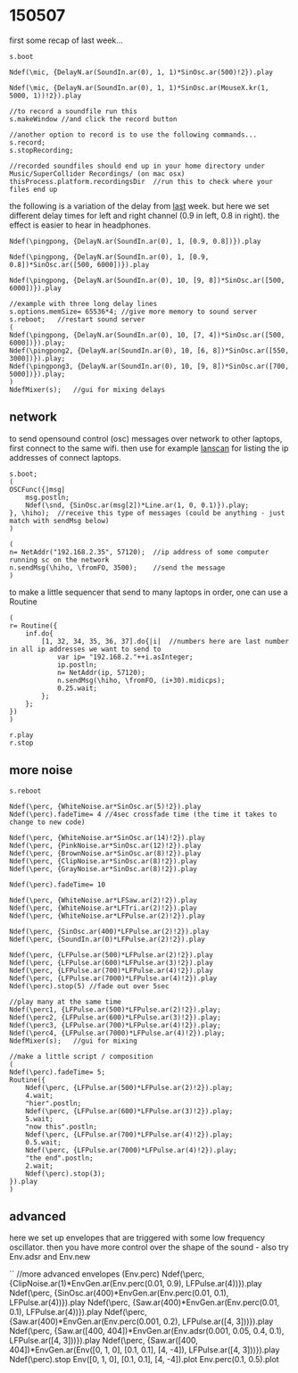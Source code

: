 150507
======

first some recap of last week...

```
s.boot

Ndef(\mic, {DelayN.ar(SoundIn.ar(0), 1, 1)*SinOsc.ar(500)!2}).play

Ndef(\mic, {DelayN.ar(SoundIn.ar(0), 1, 1)*SinOsc.ar(MouseX.kr(1, 5000, 1))!2}).play

//to record a soundfile run this
s.makeWindow //and click the record button

//another option to record is to use the following commands...
s.record;
s.stopRecording;

//recorded soundfiles should end up in your home directory under Music/SuperCollider Recordings/ (on mac osx)
thisProcess.platform.recordingsDir  //run this to check where your files end up
```

the following is a variation of the delay from [last](https://github.com/redFrik/udk13-Remote_control/tree/master/udk150430#microphone-input) week.
but here we set different delay times for left and right channel (0.9 in left, 0.8 in right).
the effect is easier to hear in headphones.
```
Ndef(\pingpong, {DelayN.ar(SoundIn.ar(0), 1, [0.9, 0.8])}).play

Ndef(\pingpong, {DelayN.ar(SoundIn.ar(0), 1, [0.9, 0.8])*SinOsc.ar([500, 6000])}).play

Ndef(\pingpong, {DelayN.ar(SoundIn.ar(0), 10, [9, 8])*SinOsc.ar([500, 6000])}).play
```


```
//example with three long delay lines
s.options.memSize= 65536*4; //give more memory to sound server
s.reboot;   //restart sound server
(
Ndef(\pingpong, {DelayN.ar(SoundIn.ar(0), 10, [7, 4])*SinOsc.ar([500, 6000])}).play;
Ndef(\pingpong2, {DelayN.ar(SoundIn.ar(0), 10, [6, 8])*SinOsc.ar([550, 3000])}).play;
Ndef(\pingpong3, {DelayN.ar(SoundIn.ar(0), 10, [9, 8])*SinOsc.ar([700, 5000])}).play;
)
NdefMixer(s);   //gui for mixing delays
```


network
--

to send opensound control (osc) messages over network to other laptops, first connect to the same wifi.
then use for example [lanscan](http://www.iwaxx.com/lanscan/) for listing the ip addresses of connect laptops.

```
s.boot;
(
OSCFunc({|msg|
    msg.postln;
    Ndef(\snd, {SinOsc.ar(msg[2])*Line.ar(1, 0, 0.1)}).play;
}, \hiho);  //receive this type of messages (could be anything - just match with sendMsg below)
)

(
n= NetAddr("192.168.2.35", 57120);  //ip address of some computer running sc on the network
n.sendMsg(\hiho, \fromFO, 3500);    //send the message
)
```

to make a little sequencer that send to many laptops in order, one can use a Routine

```
(
r= Routine({
    inf.do{
        [1, 32, 34, 35, 36, 37].do{|i|  //numbers here are last number in all ip addresses we want to send to
            var ip= "192.168.2."++i.asInteger;
            ip.postln;
            n= NetAddr(ip, 57120);
            n.sendMsg(\hiho, \fromFO, (i+30).midicps);
            0.25.wait;
        };
    };
})
)

r.play
r.stop
```

more noise
--

```
s.reboot

Ndef(\perc, {WhiteNoise.ar*SinOsc.ar(5)!2}).play
Ndef(\perc).fadeTime= 4 //4sec crossfade time (the time it takes to change to new code)

Ndef(\perc, {WhiteNoise.ar*SinOsc.ar(14)!2}).play
Ndef(\perc, {PinkNoise.ar*SinOsc.ar(12)!2}).play
Ndef(\perc, {BrownNoise.ar*SinOsc.ar(8)!2}).play
Ndef(\perc, {ClipNoise.ar*SinOsc.ar(8)!2}).play
Ndef(\perc, {GrayNoise.ar*SinOsc.ar(8)!2}).play

Ndef(\perc).fadeTime= 10

Ndef(\perc, {WhiteNoise.ar*LFSaw.ar(2)!2}).play
Ndef(\perc, {WhiteNoise.ar*LFTri.ar(2)!2}).play
Ndef(\perc, {WhiteNoise.ar*LFPulse.ar(2)!2}).play

Ndef(\perc, {SinOsc.ar(400)*LFPulse.ar(2)!2}).play
Ndef(\perc, {SoundIn.ar(0)*LFPulse.ar(2)!2}).play

Ndef(\perc, {LFPulse.ar(500)*LFPulse.ar(2)!2}).play
Ndef(\perc, {LFPulse.ar(600)*LFPulse.ar(3)!2}).play
Ndef(\perc, {LFPulse.ar(700)*LFPulse.ar(4)!2}).play
Ndef(\perc, {LFPulse.ar(7000)*LFPulse.ar(4)!2}).play
Ndef(\perc).stop(5) //fade out over 5sec
```

```
//play many at the same time
Ndef(\perc1, {LFPulse.ar(500)*LFPulse.ar(2)!2}).play;
Ndef(\perc2, {LFPulse.ar(600)*LFPulse.ar(3)!2}).play;
Ndef(\perc3, {LFPulse.ar(700)*LFPulse.ar(4)!2}).play;
Ndef(\perc4, {LFPulse.ar(7000)*LFPulse.ar(4)!2}).play;
NdefMixer(s);   //gui for mixing
```


```
//make a little script / composition
(
Ndef(\perc).fadeTime= 5;
Routine({
    Ndef(\perc, {LFPulse.ar(500)*LFPulse.ar(2)!2}).play;
    4.wait;
    "hier".postln;
    Ndef(\perc, {LFPulse.ar(600)*LFPulse.ar(3)!2}).play;
    5.wait;
    "now this".postln;
    Ndef(\perc, {LFPulse.ar(700)*LFPulse.ar(4)!2}).play;
    0.5.wait;
    Ndef(\perc, {LFPulse.ar(7000)*LFPulse.ar(4)!2}).play;
    "the end".postln;
    2.wait;
    Ndef(\perc).stop(3);
}).play
)
```


advanced
--

here we set up envelopes that are triggered with some low frequency oscillator.
then you have more control over the shape of the sound - also try Env.adsr and Env.new

``
//more advanced envelopes (Env.perc)
Ndef(\perc, {ClipNoise.ar(1)*EnvGen.ar(Env.perc(0.01, 0.9), LFPulse.ar(4))}).play
Ndef(\perc, {SinOsc.ar(400)*EnvGen.ar(Env.perc(0.01, 0.1), LFPulse.ar(4))}).play
Ndef(\perc, {Saw.ar(400)*EnvGen.ar(Env.perc(0.01, 0.1), LFPulse.ar(4))}).play
Ndef(\perc, {Saw.ar(400)*EnvGen.ar(Env.perc(0.001, 0.2), LFPulse.ar([4, 3]))}).play
Ndef(\perc, {Saw.ar([400, 404])*EnvGen.ar(Env.adsr(0.001, 0.05, 0.4, 0.1), LFPulse.ar([4, 3]))}).play
Ndef(\perc, {Saw.ar([400, 404])*EnvGen.ar(Env([0, 1, 0], [0.1, 0.1], [4, -4]), LFPulse.ar([4, 3]))}).play
Ndef(\perc).stop
Env([0, 1, 0], [0.1, 0.1], [4, -4]).plot
Env.perc(0.1, 0.5).plot
```
